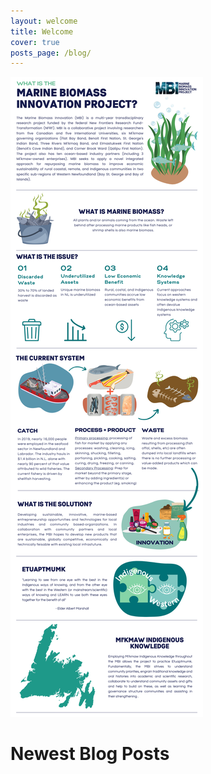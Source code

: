 ```yaml
---
layout: welcome
title: Welcome
cover: true
posts_page: /blog/
---
```


![MBI_Intro](/assets/img/MBI_Intro.png)


# Newest Blog Posts
<!--posts-->
